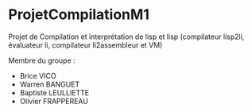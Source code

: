 ProjetCompilationM1
===================

Projet de Compilation et interprétation de lisp et lisp (compilateur lisp2li, évaluateur li, compilateur li2assembleur et VM)

Membre du groupe :
  - Brice VICO
  - Warren BANGUET
  - Baptiste LEULLIETTE
  - Olivier FRAPPEREAU
